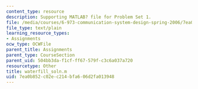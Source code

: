 ```yaml
---
content_type: resource
description: Supporting MATLAB? file for Problem Set 1.
file: /media/courses/6-973-communication-system-design-spring-2006/7ea0b852c02ec214bfa606d2fa013948_waterfill_soln.m
file_type: text/plain
learning_resource_types:
- Assignments
ocw_type: OCWFile
parent_title: Assignments
parent_type: CourseSection
parent_uid: 504bb3da-f1cf-ff67-579f-c3c6a037a720
resourcetype: Other
title: waterfill_soln.m
uid: 7ea0b852-c02e-c214-bfa6-06d2fa013948
---
```

